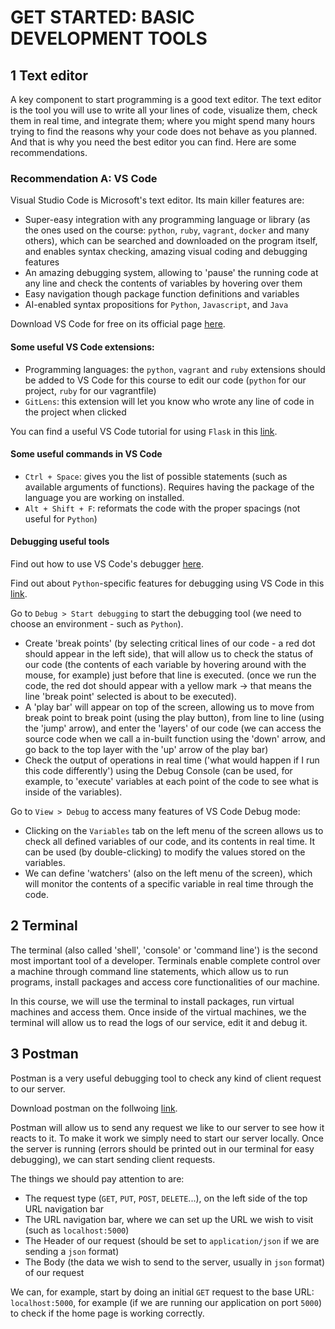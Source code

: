 # GET STARTED: BASIC DEVELOPMENT TOOLS

## 1 Text editor
A key component to start programming is a good text editor. The text editor is the tool you will use to write all your lines of code, visualize them, check them in real time, and integrate them; where you might spend many hours trying to find the reasons why your code does not behave as you planned. And that is why you need the best editor you can find. Here are some recommendations.

### Recommendation A: VS Code
Visual Studio Code is Microsoft's text editor. Its main killer features are:
- Super-easy integration with any programming language or library (as the ones used on the course: `python`, `ruby`, `vagrant`, `docker` and many others), which can be searched and downloaded on the program itself, and enables syntax checking, amazing visual coding and debugging features
- An amazing debugging system, allowing to 'pause' the running code at any line and check the contents of variables by hovering over them
- Easy navigation though package function definitions and variables
- AI-enabled syntax propositions for `Python`, `Javascript`, and `Java`

Download VS Code for free on its official page [here](https://code.visualstudio.com/).

#### Some useful VS Code extensions:
- Programming languages: the `python`, `vagrant` and `ruby` extensions should be added to VS Code for this course to edit our code (`python` for our project, `ruby` for our vagrantfile)
- `GitLens`: this extension will let you know who wrote any line of code in the project when clicked

You can find a useful VS Code tutorial for using `Flask` in this [link](https://code.visualstudio.com/docs/python/tutorial-flask).

#### Some useful commands in VS Code
- `Ctrl + Space`: gives you the list of possible statements (such as available arguments of functions). Requires having the package of the language you are working on installed.
- `Alt + Shift + F`: reformats the code with the proper spacings (not useful for `Python`)

#### Debugging useful tools
Find out how to use VS Code's debugger [here](https://code.visualstudio.com/docs/python/python-tutorial#_configure-and-run-the-debugger).

Find out about `Python`-specific features for debugging using VS Code in this [link](https://code.visualstudio.com/docs/python/debugging).

Go to `Debug > Start debugging` to start the debugging tool (we need to choose an environment - such as `Python`).
- Create 'break points' (by selecting critical lines of our code - a red dot should appear in the left side), that will allow us to check the status of our code (the contents of each variable by hovering around with the mouse, for example) just before that line is executed. (once we run the code, the red dot should appear with a yellow mark -> that means the line 'break point' selected is about to be executed).
- A 'play bar' will appear on top of the screen, allowing us to move from break point to break point (using the play button), from line to line (using the 'jump' arrow), and enter the 'layers' of our code (we can access the source code when we call a in-built function using the 'down' arrow, and go back to the top layer with the 'up' arrow of the play bar)
- Check the output of operations in real time ('what would happen if I run this code differently') using the Debug Console (can be used, for example, to 'execute' variables at each point of the code to see what is inside of the variables).

Go to `View > Debug` to access many features of VS Code Debug mode:
- Clicking on the `Variables` tab on the left menu of the screen allows us to check all defined variables of our code, and its contents in real time. It can be used (by double-clicking) to modify the values stored on the variables.
- We can define 'watchers' (also on the left menu of the screen), which will monitor the contents of a specific variable in real time through the code.

## 2 Terminal
The terminal (also called 'shell', 'console' or 'command line') is the second most important tool of a developer. Terminals enable complete control over a machine through command line statements, which allow us to run programs, install packages and access core functionalities of our machine. 

In this course, we will use the terminal to install packages, run virtual machines and access them. Once inside of the virtual machines, we the terminal will allow us to read the logs of our service, edit it and debug it.

## 3 Postman
Postman is a very useful debugging tool to check any kind of client request to our server.

Download postman on the follwoing [link](https://www.getpostman.com/).

Postman will allow us to send any request we like to our server to see how it reacts to it. To make it work we simply need to start our server locally. Once the server is running (errors should be printed out in our terminal for easy debugging), we can start sending client requests.

The things we should pay attention to are:
- The request type (`GET`, `PUT`, `POST`, `DELETE`...), on the left side of the top URL navigation bar
- The URL navigation bar, where we can set up the URL we wish to visit (such as `localhost:5000`)
- The Header of our request (should be set to `application/json` if we are sending a `json` format)
- The Body (the data we wish to send to the server, usually in `json` format) of our request

We can, for example, start by doing an initial `GET` request to the base URL: `localhost:5000`, for example (if we are running our application on port `5000`) to check if the home page is working correctly. 
